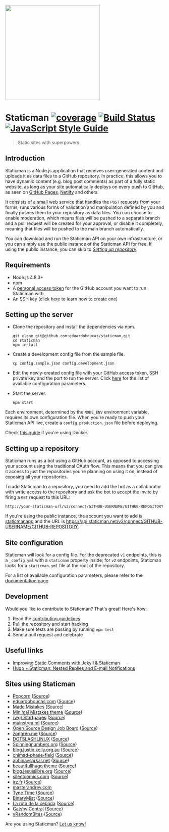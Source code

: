<img src="logo.png" width="300">

# Staticman [![coverage](https://img.shields.io/badge/coverage-53%25-red.svg?style=flat)](https://github.com/eduardoboucas/staticman) [![Build Status](https://travis-ci.org/eduardoboucas/staticman.svg?branch=master)](https://travis-ci.org/eduardoboucas/staticman) [![JavaScript Style Guide](https://img.shields.io/badge/code_style-standard-brightgreen.svg)](https://standardjs.com)

> Static sites with superpowers

## Introduction

Staticman is a Node.js application that receives user-generated content and uploads it as data files to a GitHub repository. In practice, this allows you to have dynamic content (e.g. blog post comments) as part of a fully static website, as long as your site automatically deploys on every push to GitHub, as seen on [GitHub Pages](https://pages.github.com/), [Netlify](http://netlify.com/) and others.

It consists of a small web service that handles the `POST` requests from your forms, runs various forms of validation and manipulation defined by you and finally pushes them to your repository as data files. You can choose to enable moderation, which means files will be pushed to a separate branch and a pull request will be created for your approval, or disable it completely, meaning that files will be pushed to the main branch automatically.

You can download and run the Staticman API on your own infrastructure, or you can simply use the public instance of the Staticman API for free. If using the public instance, you can skip to *[Setting up repository](#setting-up-a-repository)*.

## Requirements

- Node.js 4.8.3+
- npm
- A [personal access token](https://help.github.com/articles/creating-a-personal-access-token-for-the-command-line/) for the GitHub account you want to run Staticman with
- An SSH key (click [here](https://help.github.com/articles/connecting-to-github-with-ssh/) to learn how to create one)

## Setting up the server

- Clone the repository and install the dependencies via npm.

  ```
  git clone git@github.com:eduardoboucas/staticman.git
  cd staticman
  npm install
  ```

- Create a development config file from the sample file.

  ```
  cp config.sample.json config.development.json
  ```

- Edit the newly-created config file with your GitHub access token, SSH private key and the port to run the server. Click [here](https://staticman.net/docs/api) for the list of available configuration parameters.

- Start the server.

  ```
  npm start
  ```

Each environment, determined by the `NODE_ENV` environment variable, requires its own configuration file. When you're ready to push your Staticman API live, create a `config.production.json` file before deploying.

Check [this guide](docs/docker.md) if you're using Docker.

## Setting up a repository

Staticman runs as a bot using a GitHub account, as opposed to accessing your account using the traditional OAuth flow. This means that you can give it access to just the repositories you're planning on using it on, instead of exposing all your repositories.

To add Staticman to a repository, you need to add the bot as a collaborator with write access to the repository and ask the bot to accept the invite by firing a `GET` request to this URL:

```
http://your-staticman-url/v2/connect/GITHUB-USERNAME/GITHUB-REPOSITORY
```

If you're using the public instance, the account you want to add is [staticmanapp](https://github.com/staticmanapp) and the URL is https://api.staticman.net/v2/connect/GITHUB-USERNAME/GITHUB-REPOSITORY.

## Site configuration

Staticman will look for a config file. For the deprecated `v1` endpoints, this is a  `_config.yml` with a `staticman` property inside; for `v2` endpoints, Staticman looks for a `staticman.yml` file at the root of the repository.

For a list of available configuration parameters, please refer to the [documentation page](https://staticman.net/docs/configuration).

## Development

Would you like to contribute to Staticman? That's great! Here's how:

1. Read the [contributing guidelines](CONTRIBUTING.md)
1. Pull the repository and start hacking
1. Make sure tests are passing by running `npm test`
1. Send a pull request and celebrate

## Useful links

- [Improving Static Comments with Jekyll & Staticman](https://mademistakes.com/articles/improving-jekyll-static-comments/)
- [Hugo + Staticman: Nested Replies and E-mail Notifications](https://networkhobo.com/2017/12/30/hugo---staticman-nested-replies-and-e-mail-notifications/)

## Sites using Staticman

- [Popcorn](http://popcorn.staticman.net) ([Source](https://github.com/eduardoboucas/popcorn))
- [eduardoboucas.com](https://eduardoboucas.com) ([Source](https://github.com/eduardoboucas/eduardoboucas.github.io))
- [Made Mistakes](https://mademistakes.com/) ([Source](https://github.com/mmistakes/made-mistakes-jekyll))
- [Minimal Mistakes theme](https://mmistakes.github.io/minimal-mistakes/) ([Source](https://github.com/mmistakes/minimal-mistakes))
- [/wg/ Startpages](http://startpages.cf/) ([Source](https://github.com/twentytwoo/startpages.cf))
- [mainstrea.ml](https://mainstrea.ml) ([Source](https://github.com/twentytwoo/mainstrea.ml))
- [Open Source Design Job Board](http://opensourcedesign.net/jobs/) ([Source](https://github.com/opensourcedesign/jobs/))
- [zongren.me](https://zongren.me/) ([Source](https://gitlab.com/zongren/zongren.gitlab.io/)) 
- [DOTSLASHLINUX](http://www.dotslashlinux.com/) ([Source](https://github.com/firasuke/DOTSLASHLINUX/))
- [Spinningnumbers.org](http://spinningnumbers.org/) ([Source](https://github.com/willymcallister/spinningnumbers))
- [blog.justin.kelly.org.au](https://blog.justin.kelly.org.au/) ([Source](github.com/justinkelly/justinkelly.github.io))
- [chimad-phase-field](https://pages.nist.gov/chimad-phase-field/) ([Source](https://github.com/usnistgov/chimad-phase-field))
- [abhinavsarkar.net](https://abhinavsarkar.net) ([Source](https://github.com/abhin4v/abhin4v.github.io/))
- [beautifullhugo theme](https://github.com/halogenica/beautifulhugo) ([Source](https://github.com/halogenica/beautifulhugo/pull/99))
- [blog.jesuislibre.org](http://blog.jesuislibre.org) ([Source](https://github.com/badele/blog.jesuislibre.org))
- [silentcomics.com](https://silentcomics.com) ([Source](https://github.com/SilentComics/silentcomics.github.io/))
- [irz.fr](https://irz.fr) ([Source](https://github.com/arthurlacoste/irz.fr/tree/gh-pages))
- [masterandrey.com](https://masterandrey.com/posts/en/disqus_comments_staticman/)
- [Tyne Time](https://www.tynetime.com) ([Source](https://github.com/Doocey/tyne-time-hugo))
- [BinaryMist](https://binarymist.io/blog) ([Source](https://github.com/binarymist/BinaryMistBlog))
- [La ruta de la cebada](https://larutadelacebada.com) ([Source](https://github.com/lasocial/larutadelacebada.github.io))
- [Gatsby Central](https://www.gatsbycentral.com) ([Source](https://github.com/GatsbyCentral/gatsbycentral.com))
- [vRandomBites](https://vrandombites.co.uk) ([Source](https://github.com/ricardonadao/ricardonadao.github.io))

Are you using Staticman? [Let us know!](https://github.com/eduardoboucas/staticman/edit/master/README.md)
